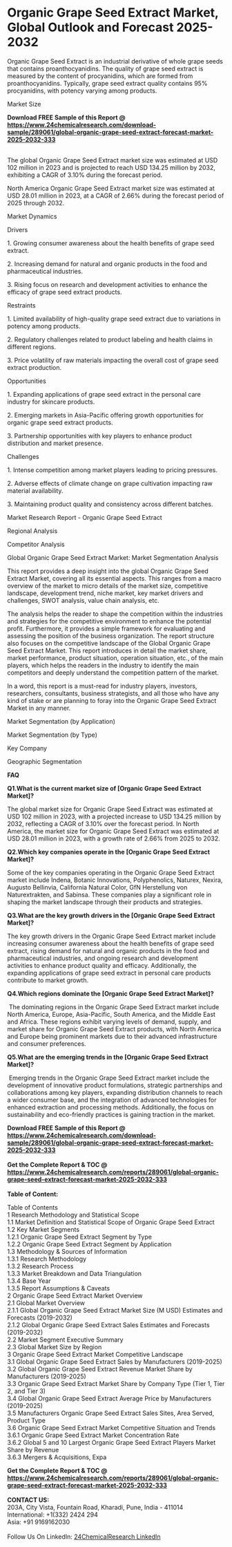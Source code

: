 <h1>Organic Grape Seed Extract Market, Global Outlook and Forecast 2025-2032</h1><p>Organic Grape Seed Extract is an industrial derivative of whole grape seeds that contains proanthocyanidins. The quality of grape seed extract is measured by the content of procyanidins, which are formed from proanthocyanidins. Typically, grape seed extract quality contains 95% procyanidins, with potency varying among products.</p><p>
Market Size</p><p>
</p><div><b>Download FREE Sample of this Report @ 
            <a href="https://www.24chemicalresearch.com/download-sample/289061/global-organic-grape-seed-extract-forecast-market-2025-2032-333">
            https://www.24chemicalresearch.com/download-sample/289061/global-organic-grape-seed-extract-forecast-market-2025-2032-333</a></b></div><br><p>The global Organic Grape Seed Extract market size was estimated at USD 102 million in 2023 and is projected to reach USD 134.25 million by 2032, exhibiting a CAGR of 3.10% during the forecast period.</p><p>
</p><p>North America Organic Grape Seed Extract market size was estimated at USD 28.01 million in 2023, at a CAGR of 2.66% during the forecast period of 2025 through 2032.</p><p>
Market Dynamics</p><p>
Drivers</p><p>
</p><p>1. Growing consumer awareness about the health benefits of grape seed extract.</p><p>
</p><p>2. Increasing demand for natural and organic products in the food and pharmaceutical industries.</p><p>
</p><p>3. Rising focus on research and development activities to enhance the efficacy of grape seed extract products.</p><p>
Restraints</p><p>
</p><p>1. Limited availability of high-quality grape seed extract due to variations in potency among products.</p><p>
</p><p>2. Regulatory challenges related to product labeling and health claims in different regions.</p><p>
</p><p>3. Price volatility of raw materials impacting the overall cost of grape seed extract production.</p><p>
Opportunities</p><p>
</p><p>1. Expanding applications of grape seed extract in the personal care industry for skincare products.</p><p>
</p><p>2. Emerging markets in Asia-Pacific offering growth opportunities for organic grape seed extract products.</p><p>
</p><p>3. Partnership opportunities with key players to enhance product distribution and market presence.</p><p>
Challenges</p><p>
</p><p>1. Intense competition among market players leading to pricing pressures.</p><p>
</p><p>2. Adverse effects of climate change on grape cultivation impacting raw material availability.</p><p>
</p><p>3. Maintaining product quality and consistency across different batches.</p><p>
</p><p>
Market Research Report - Organic Grape Seed Extract</p><p>
Regional Analysis</p><p>
</p><p>
Competitor Analysis</p><p>
</p><p>
Global Organic Grape Seed Extract Market: Market Segmentation Analysis</p><p>
</p><p>This report provides a deep insight into the global Organic Grape Seed Extract Market, covering all its essential aspects. This ranges from a macro overview of the market to micro details of the market size, competitive landscape, development trend, niche market, key market drivers and challenges, SWOT analysis, value chain analysis, etc.</p><p>
</p><p>The analysis helps the reader to shape the competition within the industries and strategies for the competitive environment to enhance the potential profit. Furthermore, it provides a simple framework for evaluating and assessing the position of the business organization. The report structure also focuses on the competitive landscape of the Global Organic Grape Seed Extract Market. This report introduces in detail the market share, market performance, product situation, operation situation, etc., of the main players, which helps the readers in the industry to identify the main competitors and deeply understand the competition pattern of the market.</p><p>
</p><p>In a word, this report is a must-read for industry players, investors, researchers, consultants, business strategists, and all those who have any kind of stake or are planning to foray into the Organic Grape Seed Extract Market in any manner.</p><p>
Market Segmentation (by Application)</p><p>
</p><p>
Market Segmentation (by Type)</p><p>
</p><p>
Key Company</p><p>
</p><p>
Geographic Segmentation</p><p>
</p><p>
</p><p>
<strong>FAQ </strong></p><p>
<strong>Q1.What is the current market size of [Organic Grape Seed Extract Market]?</strong></p><p>
The global market size for Organic Grape Seed Extract was estimated at USD 102 million in 2023, with a projected increase to USD 134.25 million by 2032, reflecting a CAGR of 3.10% over the forecast period. In North America, the market size for Organic Grape Seed Extract was estimated at USD 28.01 million in 2023, with a growth rate of 2.66% from 2025 to 2032.</p><p>
</p><p>
<strong>Q2.Which key companies operate in the [Organic Grape Seed Extract Market]?</strong></p><p>
Some of the key companies operating in the Organic Grape Seed Extract market include Indena, Botanic Innovations, Polyphenolics, Naturex, Nexira, Augusto Bellinvia, California Natural Color, GfN Herstellung von Naturextrakten, and Sabinsa. These companies play a significant role in shaping the market landscape through their products and strategies.</p><p>
</p><p>
<strong>Q3.What are the key growth drivers in the [Organic Grape Seed Extract Market]?</strong></p><p>
The key growth drivers in the Organic Grape Seed Extract market include increasing consumer awareness about the health benefits of grape seed extract, rising demand for natural and organic products in the food and pharmaceutical industries, and ongoing research and development activities to enhance product quality and efficacy. Additionally, the expanding applications of grape seed extract in personal care products contribute to market growth.</p><p>
</p><p>
<strong>Q4.Which regions dominate the [Organic Grape Seed Extract Market]?</strong></p><p>
 The dominating regions in the Organic Grape Seed Extract market include North America, Europe, Asia-Pacific, South America, and the Middle East and Africa. These regions exhibit varying levels of demand, supply, and market share for Organic Grape Seed Extract products, with North America and Europe being prominent markets due to their advanced infrastructure and consumer preferences.</p><p>
</p><p>
<strong>Q5.What are the emerging trends in the [Organic Grape Seed Extract Market]?</strong></p><p>
 Emerging trends in the Organic Grape Seed Extract market include the development of innovative product formulations, strategic partnerships and collaborations among key players, expanding distribution channels to reach a wider consumer base, and the integration of advanced technologies for enhanced extraction and processing methods. Additionally, the focus on sustainability and eco-friendly practices is gaining traction in the market.
</p><div><b>Download FREE Sample of this Report @ 
            <a href="https://www.24chemicalresearch.com/download-sample/289061/global-organic-grape-seed-extract-forecast-market-2025-2032-333">
            https://www.24chemicalresearch.com/download-sample/289061/global-organic-grape-seed-extract-forecast-market-2025-2032-333</a></b></div><br><div><b>Get the Complete Report & TOC @ 
            <a href="https://www.24chemicalresearch.com/reports/289061/global-organic-grape-seed-extract-forecast-market-2025-2032-333">
            https://www.24chemicalresearch.com/reports/289061/global-organic-grape-seed-extract-forecast-market-2025-2032-333</a></b></div><br>
            <b>Table of Content:</b><p>Table of Contents<br />
1 Research Methodology and Statistical Scope<br />
1.1 Market Definition and Statistical Scope of Organic Grape Seed Extract<br />
1.2 Key Market Segments<br />
1.2.1 Organic Grape Seed Extract Segment by Type<br />
1.2.2 Organic Grape Seed Extract Segment by Application<br />
1.3 Methodology & Sources of Information<br />
1.3.1 Research Methodology<br />
1.3.2 Research Process<br />
1.3.3 Market Breakdown and Data Triangulation<br />
1.3.4 Base Year<br />
1.3.5 Report Assumptions & Caveats<br />
2 Organic Grape Seed Extract Market Overview<br />
2.1 Global Market Overview<br />
2.1.1 Global Organic Grape Seed Extract Market Size (M USD) Estimates and Forecasts (2019-2032)<br />
2.1.2 Global Organic Grape Seed Extract Sales Estimates and Forecasts (2019-2032)<br />
2.2 Market Segment Executive Summary<br />
2.3 Global Market Size by Region<br />
3 Organic Grape Seed Extract Market Competitive Landscape<br />
3.1 Global Organic Grape Seed Extract Sales by Manufacturers (2019-2025)<br />
3.2 Global Organic Grape Seed Extract Revenue Market Share by Manufacturers (2019-2025)<br />
3.3 Organic Grape Seed Extract Market Share by Company Type (Tier 1, Tier 2, and Tier 3)<br />
3.4 Global Organic Grape Seed Extract Average Price by Manufacturers (2019-2025)<br />
3.5 Manufacturers Organic Grape Seed Extract Sales Sites, Area Served, Product Type<br />
3.6 Organic Grape Seed Extract Market Competitive Situation and Trends<br />
3.6.1 Organic Grape Seed Extract Market Concentration Rate<br />
3.6.2 Global 5 and 10 Largest Organic Grape Seed Extract Players Market Share by Revenue<br />
3.6.3 Mergers & Acquisitions, Expa</p><div><b>Get the Complete Report & TOC @ 
            <a href="https://www.24chemicalresearch.com/reports/289061/global-organic-grape-seed-extract-forecast-market-2025-2032-333">
            https://www.24chemicalresearch.com/reports/289061/global-organic-grape-seed-extract-forecast-market-2025-2032-333</a></b></div><br><b>CONTACT US:</b><br>
            203A, City Vista, Fountain Road, Kharadi, Pune, India - 411014<br>
            International: +1(332) 2424 294<br>
            Asia: +91 9169162030 <br><br>
            Follow Us On LinkedIn: <a href="https://www.linkedin.com/company/24chemicalresearch/">24ChemicalResearch LinkedIn</a>
